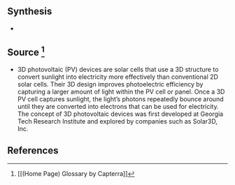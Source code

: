 ## Synthesis
- 
## Source [^1]
- 3D photovoltaic (PV) devices are solar cells that use a 3D structure to convert sunlight into electricity more effectively than conventional 2D solar cells. Their 3D design improves photoelectric efficiency by capturing a larger amount of light within the PV cell or panel. Once a 3D PV cell captures sunlight, the light’s photons repeatedly bounce around until they are converted into electrons that can be used for electricity. The concept of 3D photovoltaic devices was first developed at Georgia Tech Research Institute and explored by companies such as Solar3D, Inc.
## References

[^1]: [[(Home Page) Glossary by Capterra]]